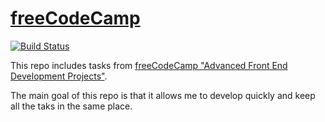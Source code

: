 # [freeCodeCamp](freecodecamp.com)
[![Build Status][travis-badge]][travis-badge-url]

This repo includes tasks from [freeCodeCamp "Advanced Front End Development Projects"](https://www.freecodecamp.com/map).

The main goal of this repo is that it allows me to develop quickly and keep all the taks in the same place.

[travis-badge]: https://travis-ci.org/maksad/freecodecamp.svg?branch=master
[travis-badge-url]: https://travis-ci.org/maksad/freecodecamp
